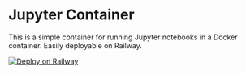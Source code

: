 # Jupyter Container

This is a simple container for running Jupyter notebooks in a Docker container. Easily deployable on Railway.

[![Deploy on Railway](https://railway.com/button.svg)](https://railway.app/template/JEeFjP?referralCode=A22mwd)